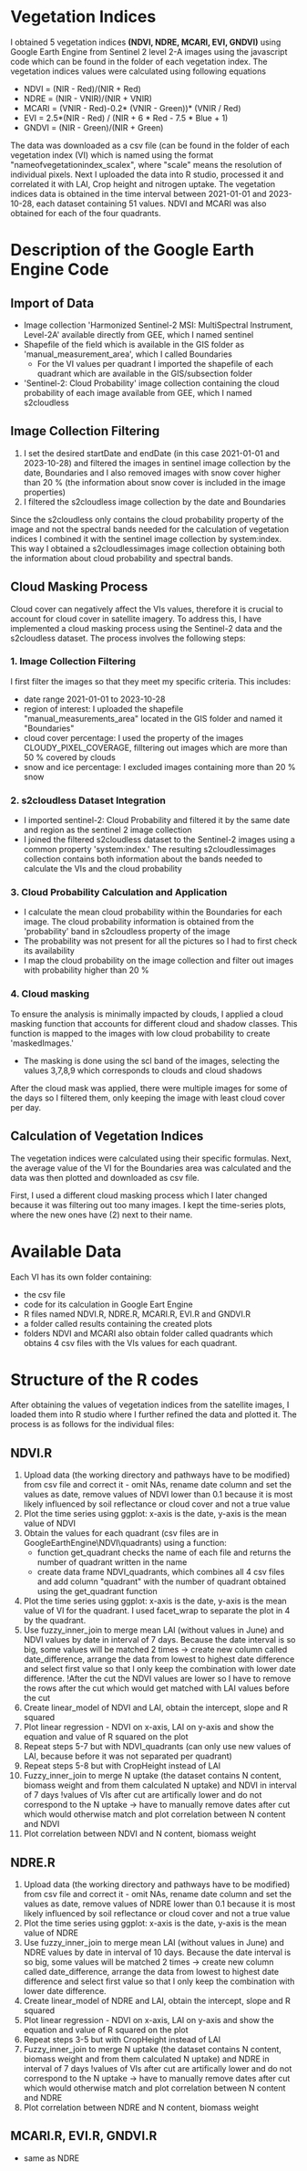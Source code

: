 # Vegetation Indices
I obtained 5 vegetation indices <b>(NDVI, NDRE, MCARI, EVI, GNDVI)</b> using Google Earth Engine from Sentinel 2 level 2-A images using the javascript code which can be found in the folder of each vegetation index. 
The vegetation indices values were calculated using following equations
+ NDVI = (NIR - Red)/(NIR + Red) 
+ NDRE = (NIR - VNIR)/(NIR + VNIR) 
+ MCARI = (VNIR - Red)-0.2* (VNIR - Green))* (VNIR / Red)
+ EVI = 2.5*(NIR - Red) / (NIR + 6 * Red - 7.5 * Blue + 1)
+ GNDVI = (NIR - Green)/(NIR + Green)

The data was downloaded as a csv file (can be found in the folder of each vegetation index (VI) which is named using the format "nameofvegetationindex_scalex", where "scale" means the resolution of individual pixels. Next I uploaded the data into R studio, processed it and correlated it with LAI, Crop height and nitrogen uptake.
The vegetation indices data is obtained in the time interval between 2021-01-01 and 2023-10-28, each dataset containing 51 values. NDVI and MCARI was also obtained for each of the four quadrants.
# Description of the Google Earth Engine Code

## Import of Data
+ Image collection 'Harmonized Sentinel-2 MSI: MultiSpectral Instrument, Level-2A' available directly from GEE, which I named sentinel
+ Shapefile of the field which is available in the GIS folder as 'manual_measurement_area', which I called Boundaries
  - For the VI values per quadrant I imported the shapefile of each quadrant which are available in the GIS/subsection folder
+ 'Sentinel-2: Cloud Probability' image collection containing the cloud probability of each image available from GEE, which I named s2cloudless

## Image Collection Filtering
1. I set the desired startDate and endDate (in this case 2021-01-01 and 2023-10-28) and filtered the images in sentinel image collection by the date, Boundaries and I also removed images with snow cover higher than 20 % (the information about snow cover is included in the image properties)
2. I filtered the s2cloudless image collection by the date and Boundaries

Since the s2cloudless only contains the cloud probability property of the image and not the spectral bands needed for the calculation of vegetation indices I combined it with the sentinel image collection by system:index. This way I obtained a s2cloudlessimages image collection obtaining both the information about cloud probability and spectral bands.

## Cloud Masking Process
Cloud cover can negatively affect the VIs values, therefore it is crucial to account for cloud cover in satellite imagery. To address this, I have implemented a cloud masking process using the Sentinel-2 data and the s2cloudless dataset. The process involves the following steps:

### 1. Image Collection Filtering
I first filter the images so that they meet my specific criteria. This includes:
+ date range 2021-01-01 to 2023-10-28
+ region of interest: I uploaded the shapefile "manual_measurements_area" located in the GIS folder and named it "Boundaries"
+ cloud cover percentage: I used the property of the images CLOUDY_PIXEL_COVERAGE, filltering out images which are more than 50 % covered by clouds
+ snow and ice percentage: I excluded images containing more than 20 % snow

### 2. s2cloudless Dataset Integration
+ I imported sentinel-2: Cloud Probability and filtered it by the same date and region as the sentinel 2 image collection
+ I joined the filtered s2cloudless dataset to the Sentinel-2 images using a common property 'system:index.'
The resulting s2cloudlessimages collection contains both information about the bands needed to calculate the VIs and the cloud probability

### 3. Cloud Probability Calculation and Application
+ I calculate the mean cloud probability within the Boundaries for each image. The cloud probability information is obtained from the 'probability' band in s2cloudless property of the image
+ The probability was not present for all the pictures so I had to first check its availability
+ I map the cloud probability on the image collection and filter out images with probability higher than 20 %

### 4. Cloud masking
To ensure the analysis is minimally impacted by clouds, I applied a cloud masking function that accounts for different cloud and shadow classes. This function is mapped to the images with low cloud probability to create 'maskedImages.'
+ The masking is done using the scl band of the images, selecting the values 3,7,8,9 which corresponds to clouds and cloud shadows

After the cloud mask was applied, there were multiple images for some of the days so I filtered them, only keeping the image with least cloud cover per day.

## Calculation of Vegetation Indices 
The vegetation indices were calculated using their specific formulas. Next, the average value of the VI for the Boundaries area was calculated and the data was then plotted and downloaded as csv file.

First, I used a different cloud masking process which I later changed because it was filtering out too many images. I kept the time-series plots, where the new ones have (2) next to their name.

# Available Data
Each VI has its own folder containing:
+ the csv file
+ code for its calculation in Google Eart Engine
+ R files named NDVI.R, NDRE.R, MCARI.R, EVI.R and GNDVI.R
+ a folder called results containing the created plots
+ folders NDVI and MCARI also obtain folder called quadrants which obtains 4 csv files with the VIs values for each quadrant.

# Structure of the R codes

After obtaining the values of vegetation indices from the satellite images, I loaded them into R studio where I further refined the data and plotted it. The process is as follows for the individual files:

## NDVI.R
1. Upload data (the working directory and pathways have to be modified) from csv file and correct it - omit NAs, rename date column and set the values as date, remove values of NDVI lower than 0.1 because it is most likely influenced by soil reflectance or cloud cover and not a true value
2. Plot the time series using ggplot: x-axis is the date, y-axis is the mean value of NDVI
3. Obtain the values for each quadrant (csv files are in GoogleEarthEngine\\NDVI\\quadrants) using a function:
	- function get_quadrant checks the name of each file and returns the number of quadrant written in the name
	- create data frame NDVI_quadrants, which combines all 4 csv files and add column "quadrant" with the number of quadrant obtained using the get_quadrant function
4. Plot the time series using ggplot: x-axis is the date, y-axis is the mean value of VI for the quadrant. I used facet_wrap to separate the plot in 4 by the quadrant.
5. Use fuzzy_inner_join to merge mean LAI (without values in June) and NDVI values by date in interval of 7 days. Because the date interval is so big, some values will be matched 2 times -> create new column called date_difference, arrange the data from lowest to highest date difference and select first value so that I only keep the combination with lower date difference. !After the cut the NDVI values are lower so I have to remove the rows after the cut which would get matched with LAI values before the cut
6. Create linear_model of NDVI and LAI, obtain the intercept, slope and R squared
7. Plot linear regression - NDVI on x-axis, LAI on y-axis and show the equation and value of R squared on the plot
8. Repeat steps 5-7 but with NDVI_quadrants (can only use new values of LAI, because before it was not separated per quadrant)
9. Repeat steps 5-8 but with CropHeight instead of LAI
10. Fuzzy_inner_join to merge N uptake (the dataset contains N content, biomass weight and from them calculated N uptake) and NDVI in interval of 7 days !values of VIs after cut are artifically lower and do not correspond to the N uptake -> have to manually remove dates after cut which would otherwise match and plot correlation between N content and NDVI
11. Plot correlation between NDVI and N content, biomass weight

## NDRE.R
1. Upload data (the working directory and pathways have to be modified) from csv file and correct it - omit NAs, rename date column and set the values as date, remove values of NDRE lower than 0.1 because it is most likely influenced by soil reflectance or cloud cover and not a true value
2. Plot the time series using ggplot: x-axis is the date, y-axis is the mean value of NDRE
3. Use fuzzy_inner_join to merge mean LAI (without values in June) and NDRE values by date in interval of 10 days. Because the date interval is so big, some values will be matched 2 times -> create new column called date_difference, arrange the data from lowest to highest date difference and select first value so that I only keep the combination with lower date difference.
4. Create linear_model of NDRE and LAI, obtain the intercept, slope and R squared
5. Plot linear regression - NDVI on x-axis, LAI on y-axis and show the equation and value of R squared on the plot
6. Repeat steps 3-5 but with CropHeight instead of LAI
7. Fuzzy_inner_join to merge N uptake (the dataset contains N content, biomass weight and from them calculated N uptake) and NDRE in interval of 7 days !values of VIs after cut are artifically lower and do not correspond to the N uptake -> have to manually remove dates after cut which would otherwise match and plot correlation between N content and NDRE
8. Plot correlation between NDRE and N content, biomass weight

## MCARI.R, EVI.R, GNDVI.R
- same as NDRE
